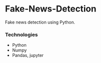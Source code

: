 # Fake-News-Detection
Fake news detection using Python.


### Technologies 
* Python
* Numpy
* Pandas, jupyter
